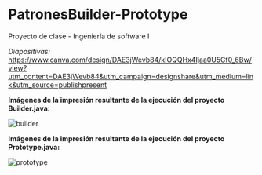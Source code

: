 # PatronesBuilder-Prototype
Proyecto de clase - Ingeniería de software I

*Diapositivas:* https://www.canva.com/design/DAE3jWevb84/kIOQQHx4Ijaa0U5Cf0_6Bw/view?utm_content=DAE3jWevb84&utm_campaign=designshare&utm_medium=link&utm_source=publishpresent

**Imágenes de la impresión resultante de la ejecución del proyecto Builder.java:**

![builder](https://user-images.githubusercontent.com/93130943/154398917-e205e5e6-1316-43cf-b99f-b3633b05fb6f.PNG)

**Imágenes de la impresión resultante de la ejecución del proyecto Prototype.java:**

![prototype](https://user-images.githubusercontent.com/93130943/154398939-01d1d24d-b8cf-4842-bbac-315e6a7627a2.PNG)
